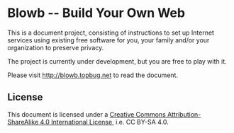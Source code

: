# Blowb -- Build Your Own Web

This is a document project, consisting of instructions to set up Internet services using existing
free software for you, your family and/or your organization to preserve privacy.

The project is currently under development, but you are free to play with it.

Please visit http://blowb.topbug.net to read the document.

## License

This document is licensed under a
[Creative Commons Attribution-ShareAlike 4.0 International License][], i.e. CC BY-SA 4.0.


[Creative Commons Attribution-ShareAlike 4.0 International License]: http://creativecommons.org/licenses/by-sa/4.0/
